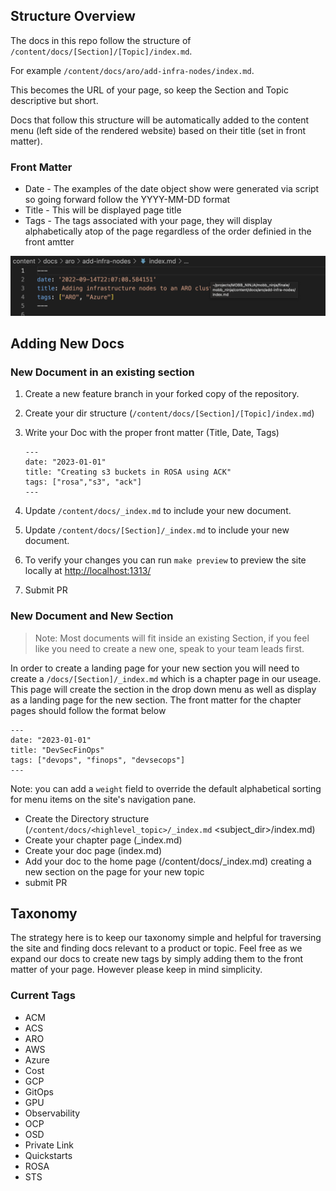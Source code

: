 ## Structure Overview

The docs in this repo follow the structure of `/content/docs/[Section]/[Topic]/index.md`.

For example `/content/docs/aro/add-infra-nodes/index.md`.

This becomes the URL of your page, so keep the Section and Topic descriptive but short.

Docs that follow this structure will be automatically added to the content menu (left side of the rendered website) based on their title (set in front matter).

### Front Matter

* Date - The examples of the date object show were generated via script so going forward follow the YYYY-MM-DD format
* Title - This will be displayed page title
* Tags - The tags associated with your page, they will display alphabetically atop of the page regardless of the order definied in the front amtter

![Front Matter Example](./contrib_files/Screen%20Shot%202023-01-09%20at%206.25.37%20PM.png)

## Adding New Docs

### New Document in an existing section

1. Create a new feature branch in your forked copy of the repository.

1. Create your dir structure (`/content/docs/[Section]/[Topic]/index.md`)

1. Write your Doc with the proper front matter (Title, Date, Tags)

   ```
   ---
   date: "2023-01-01"
   title: "Creating s3 buckets in ROSA using ACK"
   tags: ["rosa","s3", "ack"]
   ---
   ```

1. Update `/content/docs/_index.md` to include your new document.

1. Update `/content/docs/[Section]/_index.md` to include your new document.

1. To verify your changes you can run `make preview` to preview the site locally at [http://localhost:1313/](http://localhost:1313/)

1. Submit PR


### New Document and New Section

> Note: Most documents will fit inside an existing Section, if you feel like you need to create a new one, speak to your team leads first.

In order to create a landing page for your new section you will need to create a `/docs/[Section]/_index.md` which is a chapter page in our useage. This page will create the section in the drop down menu as well as display as a landing page for the new section. The front matter for the chapter pages should follow the format below

```
---
date: "2023-01-01"
title: "DevSecFinOps"
tags: ["devops", "finops", "devsecops"]
---
```

Note: you can add a `weight` field to override the default alphabetical sorting for menu items on the site's navigation pane.

* Create the Directory structure (`/content/docs/<highlevel_topic>/_index.md`
                                                                <subject_dir>/index.md)
* Create your chapter page (_index.md)
* Create your doc page (index.md)
* Add your doc to the home page (/content/docs/_index.md) creating a new section on the page for your new topic
* submit PR

## Taxonomy

The strategy here is to keep our taxonomy simple and helpful for traversing the site and finding docs relevant to a product or topic. Feel free as we expand our docs to create new tags by simply adding them to the front matter of your page. However please keep in mind simplicity.

### Current Tags
* ACM
* ACS
* ARO
* AWS
* Azure
* Cost
* GCP
* GitOps
* GPU
* Observability
* OCP
* OSD
* Private Link
* Quickstarts
* ROSA
* STS
